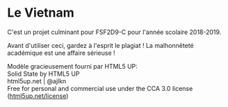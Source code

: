 # Le Vietnam

C'est un projet culminant pour FSF2D9-C pour l'année scolaire 2018-2019.

Avant d'utiliser ceci, gardez à l'esprit le plagiat !
La malhonnêteté académique est une affaire sérieuse !

Modèle gracieusement fourni par HTML5 UP: \
Solid State by HTML5 UP \
html5up.net | @ajlkn \
Free for personal and commercial use under the CCA 3.0 license ([html5up.net/license](html5up.net/license))
